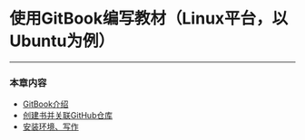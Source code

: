 # 使用GitBook编写教材（Linux平台，以Ubuntu为例）
---

### 本章内容

* [GitBook介绍](../gitbook.md)
* [创建书并关联GitHub仓库](../signup.md)
* [安装环境、写作](write.md)